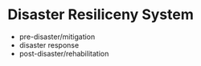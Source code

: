 # Disaster Resiliceny System

- pre-disaster/mitigation
- disaster response
- post-disaster/rehabilitation
